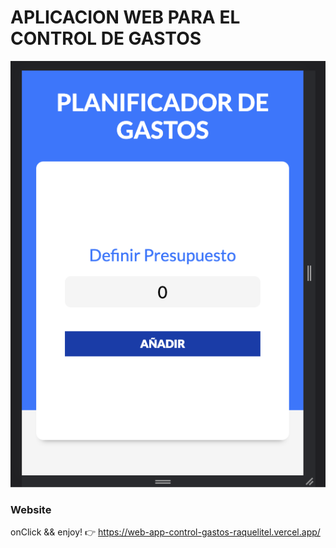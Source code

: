 # APLICACION WEB PARA EL CONTROL DE GASTOS


<img src="./src/img/previsualizacion.png"/>


### Website

onClick && enjoy! :point_right:  https://web-app-control-gastos-raquelitel.vercel.app/

